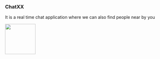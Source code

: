 <h3> ChatXX</h3>
<p> It is a real time chat application where we can also find people near by you</p>
<div>
  <img src="https://user-images.githubusercontent.com/65611955/109395981-5b8bc600-7955-11eb-8f40-bcc1ed4c4176.png" width="100" height"400"/>
 </div>

